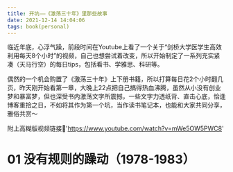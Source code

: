 ```yaml
---
title: 开坑——《激荡三十年》里那些故事
date: 2021-12-14 14:04:06
tags: book(personal)
---
```

临近年底，心浮气躁，前段时间在Youtube上看了一个关于“剑桥大学医学生高效利用每天8个小时”的视频，自己也想尝试着改变，所以开始制定了一系列充实紧凑（天马行空）的每日tips，包括看书、学雅思、科研等。

偶然的一个机会购置了《激荡三十年》上下册书籍，所以打算每日花2个小时翻几页，昨天刚开始看第一章，大晚上22点把自己搞得热血沸腾，虽然从小没有创业梦和暴富梦，但也深受书内激荡文字所震撼，一些文字力透纸背、直击心底，恰逢博客重拾之日，不如将其作为第一个坑，当作读书笔记本，也能和大家共同分享，雅俗共赏～

附上高糊版视频链接🔗'https://www.youtube.com/watch?v=mWe5OW5PWC8'

# 01 没有规则的躁动（1978-1983）